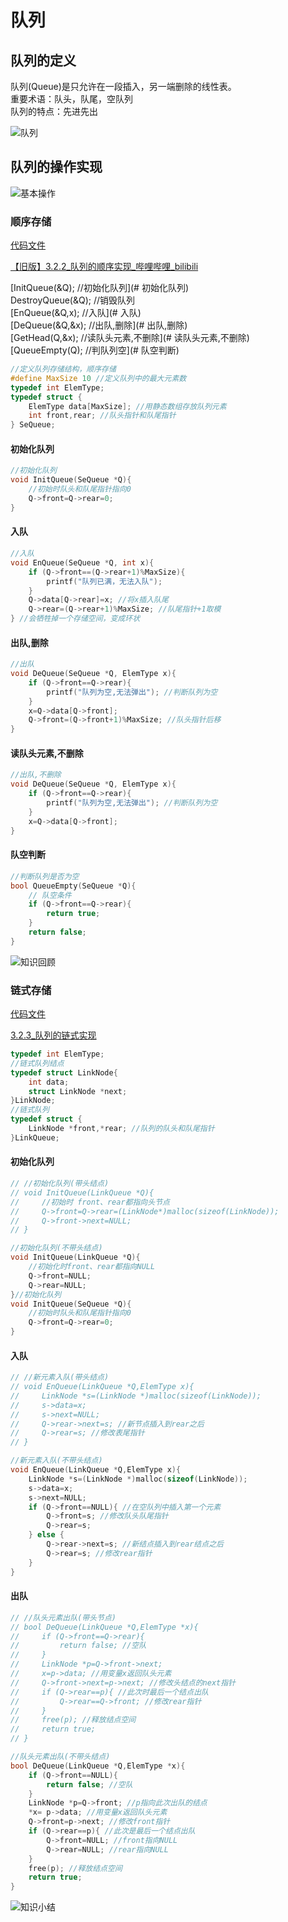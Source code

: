 # 队列

## 队列的定义

队列(Queue)是只允许在一段插入，另一端删除的线性表。  
重要术语：队头，队尾，空队列  
队列的特点：先进先出  

![队列](pig\uTools_1667308084074.png)

## 队列的操作实现

![基本操作](pig\uTools_1667308177595.png)  

### 顺序存储

[代码文件](test06.c)

[【旧版】3.2.2_队列的顺序实现_哔哩哔哩_bilibili](https://www.bilibili.com/video/BV1b7411N798/?p=23&spm_id_from=pageDriver&vd_source=d8c41d964364d416ff34bfa349ddc5ed)

[InitQueue(&Q); //初始化队列](# 初始化队列)   
DestroyQueue(&Q); //销毁队列  
[EnQueue(&Q,x);  //入队](# 入队)  
[DeQueue(&Q,&x);  //出队,删除](# 出队,删除)  
[GetHead(Q,&x); //读队头元素,不删除](# 读队头元素,不删除)  
[QueueEmpty(Q); //判队列空](# 队空判断)  

```   C
//定义队列存储结构，顺序存储
#define MaxSize 10 //定义队列中的最大元素数
typedef int ElemType;
typedef struct {
    ElemType data[MaxSize]; //用静态数组存放队列元素
    int front,rear; //队头指针和队尾指针
} SeQueue;
```

#### 初始化队列

```   c
//初始化队列
void InitQueue(SeQueue *Q){
    //初始时队头和队尾指针指向0
    Q->front=Q->rear=0;
}
```
#### 入队

```   c
//入队
void EnQueue(SeQueue *Q, int x){
    if (Q->front==(Q->rear+1)%MaxSize){
        printf("队列已满，无法入队");
    }
    Q->data[Q->rear]=x; //将x插入队尾
    Q->rear=(Q->rear+1)%MaxSize; //队尾指针+1取模
} //会牺牲掉一个存储空间，变成环状
```

#### 出队,删除

``` c
//出队
void DeQueue(SeQueue *Q, ElemType x){
    if (Q->front==Q->rear){
        printf("队列为空,无法弹出"); //判断队列为空
    } 
    x=Q->data[Q->front];
    Q->front=(Q->front+1)%MaxSize; //队头指针后移
}
```

#### 读队头元素,不删除

``` c
//出队,不删除
void DeQueue(SeQueue *Q, ElemType x){
    if (Q->front==Q->rear){
        printf("队列为空,无法弹出"); //判断队列为空
    } 
    x=Q->data[Q->front];
}
```

#### 队空判断

```c
//判断队列是否为空
bool QueueEmpty(SeQueue *Q){
    // 队空条件
    if (Q->front==Q->rear){
        return true;
    }
    return false;
}
```

![知识回顾](pig\uTools_1667570672943.png)  

### 链式存储

[代码文件](test07.c)  

[3.2.3_队列的链式实现](https://www.bilibili.com/video/BV1b7411N798/?p=24&share_source=copy_web&vd_source=395020a7fc341278a1ef88f78a5c57ba)   

````C
typedef int ElemType;
//链式队列结点
typedef struct LinkNode{
    int data;
    struct LinkNode *next;
}LinkNode;
//链式队列
typedef struct {
    LinkNode *front,*rear; //队列的队头和队尾指针
}LinkQueue;
````

#### 初始化队列

```   c
// //初始化队列(带头结点)
// void InitQueue(LinkQueue *Q){
//     //初始时 front、rear都指向头节点
//     Q->front=Q->rear=(LinkNode*)malloc(sizeof(LinkNode));
//     Q->front->next=NULL;
// }

//初始化队列(不带头结点)
void InitQueue(LinkQueue *Q){
    //初始化时front、rear都指向NULL
    Q->front=NULL;
    Q->rear=NULL;
}//初始化队列
void InitQueue(SeQueue *Q){
    //初始时队头和队尾指针指向0
    Q->front=Q->rear=0;
}
```
#### 入队

```   c
// //新元素入队(带头结点)
// void EnQueue(LinkQueue *Q,ElemType x){
//     LinkNode *s=(LinkNode *)malloc(sizeof(LinkNode));
//     s->data=x;
//     s->next=NULL;
//     Q->rear->next=s; //新节点插入到rear之后
//     Q->rear=s; //修改表尾指针
// }

//新元素入队(不带头结点)
void EnQueue(LinkQueue *Q,ElemType x){
    LinkNode *s=(LinkNode *)malloc(sizeof(LinkNode));
    s->data=x;
    s->next=NULL;
    if (Q->front==NULL){ //在空队列中插入第一个元素
        Q->front=s; //修改队头队尾指针
        Q->rear=s;
    } else {
        Q->rear->next=s; //新结点插入到rear结点之后
        Q->rear=s; //修改rear指针
    }
}
```

#### 出队

``` c
// //队头元素出队(带头节点)
// bool DeQueue(LinkQueue *Q,ElemType *x){
//     if (Q->front==Q->rear){
//         return false; //空队
//     }
//     LinkNode *p=Q->front->next;
//     x=p->data; //用变量x返回队头元素
//     Q->front->next=p->next; //修改头结点的next指针
//     if (Q->rear==p){ //此次时最后一个结点出队
//         Q->rear==Q->front; //修改rear指针
//     }
//     free(p); //释放结点空间
//     return true;
// }

//队头元素出队(不带头结点)
bool DeQueue(LinkQueue *Q,ElemType *x){
    if (Q->front==NULL){
        return false; //空队
    }
    LinkNode *p=Q->front; //p指向此次出队的结点
    *x= p->data; //用变量x返回队头元素
    Q->front=p->next; //修改front指针
    if (Q->rear==p){ //此次是最后一个结点出队
        Q->front=NULL; //front指向NULL
        Q->rear=NULL; //rear指向NULL
    }
    free(p); //释放结点空间
    return true;
}
```



![知识小结](pig\uTools_1667831500344.png)

